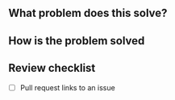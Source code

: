 ## What problem does this solve?

## How is the problem solved

## Review checklist

- [ ] Pull request links to an issue
